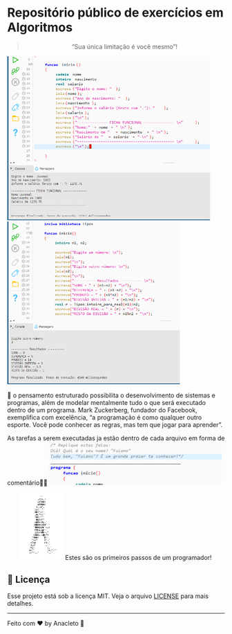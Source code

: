 # Repositório público de exercícios em Algoritmos
<blockquote align="center">“Sua única limitação é você mesmo”!</blockquote>

<img src="images/fichal_funcional.png" width="470"><img src="images/operacoes_matematicas.png" width="400">

🤔 o pensamento estruturado possibilita o desenvolvimento de sistemas e programas, além de modelar mentalmente tudo o que será executado dentro de um programa. Mark Zuckerberg, fundador do Facebook, exemplifica com excelência, “a programação é como qualquer outro esporte. Você pode conhecer as regras, mas tem que jogar para aprender”.


As tarefas a serem executadas ja estão dentro de cada arquivo em forma de comentário👨‍💻
<img src="images/describe.png" width="400">

 <p align="center"><img src="images/homem_letra.gif" width="100" > Estes são os primeiros passos de um programador!
 <br> </p> 
 


## 📝 Licença

Esse projeto está sob a licença MIT. Veja o arquivo [LICENSE](LICENSE.md) para mais detalhes.

---

Feito com ♥ by Anacleto :wave:

